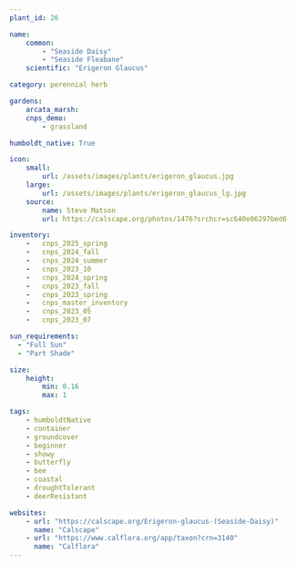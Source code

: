 ```yaml
---
plant_id: 26

name: 
    common: 
        - "Seaside Daisy"  
        - "Seaside Fleabane"
    scientific: "Erigeron Glaucus" 

category: perennial herb

gardens: 
    arcata_marsh: 
    cnps_demo:
        - grassland

humboldt_native: True

icon: 
    small: 
        url: /assets/images/plants/erigeron_glaucus.jpg 
    large: 
        url: /assets/images/plants/erigeron_glaucus_lg.jpg 
    source: 
        name: Steve Matson 
        url: https://calscape.org/photos/1476?srchcr=sc640e06297bed6 

inventory: 
    -   cnps_2025_spring
    -   cnps_2024_fall
    -   cnps_2024_summer
    -   cnps_2023_10
    -   cnps_2024_spring
    -   cnps_2023_fall
    -   cnps_2023_spring
    -   cnps_master_inventory
    -   cnps_2023_05 
    -   cnps_2023_07 

sun_requirements:
  - "Full Sun"
  - "Part Shade"

size:
    height: 
        min: 0.16
        max: 1

tags: 
    - humboldtNative
    - container
    - groundcover
    - beginner
    - showy
    - butterfly
    - bee
    - coastal
    - droughtTolerant
    - deerResistant

websites:
    - url: "https://calscape.org/Erigeron-glaucus-(Seaside-Daisy)"
      name: "Calscape"
    - url: "https://www.calflora.org/app/taxon?crn=3140" 
      name: "Calflora"
---
```


